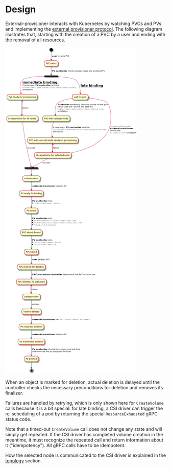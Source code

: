 # Design

External-provisioner interacts with Kubernetes by watching PVCs and
PVs and implementing the [external provisioner
protocol](https://github.com/kubernetes/community/blob/master/contributors/design-proposals/storage/container-storage-interface.md#provisioning-and-deleting).
The following diagram illustrates that, starting with the creation of
a PVC by a user and ending with the removal of all resources.

![](provisioning.png)

When an object is marked for deletion, actual deletion is delayed
until the controller checks the necessary preconditions for deletion
and removes its finalizer.

Failures are handled by retrying, which is only shown here for
`CreateVolume` calls because it is a bit special: for late binding, a
CSI driver can trigger the re-scheduling of a pod by returning the
special `ResourceExhausted` gRPC status code.

Note that a timed-out `CreateVolume` call does not change any state
and will simply get repeated. If the CSI driver has completed volume
creation in the meantime, it must recognize the repeated call and
return information about it ("idempotency"). All gRPC calls have to be
idempotent.

How the selected node is communicated to the CSI driver is explained
in the [topology](../README.md#topology-support) section.

